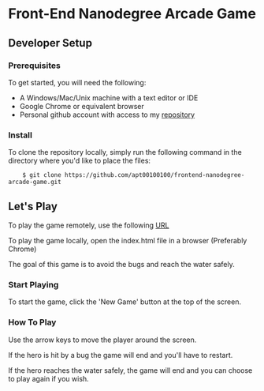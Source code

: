 # Front-End Nanodegree Arcade Game


## Developer Setup
### Prerequisites

To get started, you will need the following:

* A Windows/Mac/Unix machine with a text editor or IDE
* Google Chrome or equivalent browser
* Personal github account with access to my [repository](https://github.com/apt00100100/frontend-nanodegree-arcade-game)

### Install

To clone the repository locally, simply run the following command in the directory where you'd like to place the files:

```
    $ git clone https://github.com/apt00100100/frontend-nanodegree-arcade-game.git
```

## Let's Play

To play the game remotely, use the following [URL](https://apt00100100.github.io/frontend-nanodegree-arcade-game/)

To play the game locally, open the index.html file in a browser (Preferably Chrome)

The goal of this game is to avoid the bugs and reach the water safely.

### Start Playing

To start the game, click the 'New Game' button at the top of the screen.

### How To Play

Use the arrow keys to move the player around the screen.

If the hero is hit by a bug the game will end and you'll have to restart.

If the hero reaches the water safely, the game will end and you can choose to play again if you wish.
